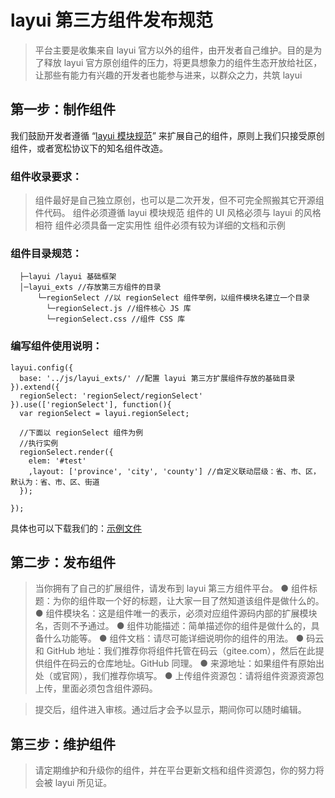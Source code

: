 
# layui 第三方组件发布规范

> 平台主要是收集来自 layui 官方以外的组件，由开发者自己维护。目的是为了释放 layui 官方原创组件的压力，将更具想象力的组件生态开放给社区，让那些有能力有兴趣的开发者也能参与进来，以群众之力，共筑 layui

## 第一步：制作组件
我们鼓励开发者遵循 “[layui 模块规范](https://www.layui.com/doc/base/modules.html#extend)” 来扩展自己的组件，原则上我们只接受原创组件，或者宽松协议下的知名组件改造。

### 组件收录要求：
> 组件最好是自己独立原创，也可以是二次开发，但不可完全照搬其它开源组件代码。
> 组件必须遵循 layui 模块规范
> 组件的 UI 风格必须与 layui 的风格相符
> 组件必须具备一定实用性
> 组件必须有较为详细的文档和示例

### 组件目录规范：
```
  ├─layui /layui 基础框架
  │─layui_exts //存放第三方组件的目录
      └─regionSelect //以 regionSelect 组件举例，以组件模块名建立一个目录
        └─regionSelect.js //组件核心 JS 库
        └─regionSelect.css //组件 CSS 库
```

### 编写组件使用说明：
```
layui.config({
  base: '../js/layui_exts/' //配置 layui 第三方扩展组件存放的基础目录
}).extend({
  regionSelect: 'regionSelect/regionSelect'
}).use(['regionSelect'], function(){
  var regionSelect = layui.regionSelect;
  
  //下面以 regionSelect 组件为例
  //执行实例
  regionSelect.render({
    elem: '#test'
    ,layout: ['province', 'city', 'county'] //自定义联动层级：省、市、区，默认为：省、市、区、街道
  });
  
});
```
具体也可以下载我们的：[示例文件](https://fly.layui.com/extend/demo/#download)

## 第二步：发布组件
> 当你拥有了自己的扩展组件，请发布到 layui 第三方组件平台。
> ● 组件标题：为你的组件取一个好的标题，让大家一目了然知道该组件是做什么的。
> ● 组件模块名：这是组件唯一的表示，必须对应组件源码内部的扩展模块名，否则不予通过。
> ● 组件功能描述：简单描述你的组件是做什么的，具备什么功能等。
> ● 组件文档：请尽可能详细说明你的组件的用法。
> ● 码云和 GitHub 地址：我们推荐你将组件托管在码云（gitee.com），然后在此提供组件在码云的仓库地址。GitHub 同理。
> ● 来源地址：如果组件有原始出处（或官网），我们推荐你填写。
> ● 上传组件资源包：请将组件资源资源包上传，里面必须包含组件源码。

>提交后，组件进入审核。通过后才会予以显示，期间你可以随时编辑。

## 第三步：维护组件
> 请定期维护和升级你的组件，并在平台更新文档和组件资源包，你的努力将会被 layui 所见证。
